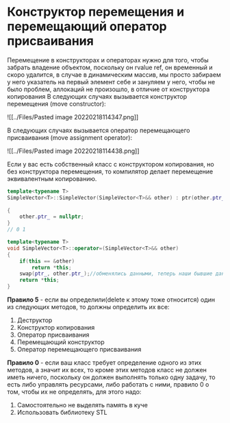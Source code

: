 # Конструктор перемещения и перемещающий оператор присваивания
Перемещение в конструкторах и операторах нужно для того, чтобы забрать владение объектом, поскольку он rvalue ref, он временный и скоро удалится, в случае в динамическим массив, мы просто забираем у него указатель на первый элемент себе и зануляем у него, чтобы не было проблем, аллокаций не произошло, в отличие от конструктора копирования
В следующих случаях вызывается конструктор перемещения (move constructor):

![[../Files/Pasted image 20220218114347.png]]

В следующих случаях вызывается оператор перемещающего присваивания (move assignment operator):

![[../Files/Pasted image 20220218114438.png]]

Если у вас есть собственный класс с конструктором копирования, но без конструктора перемещения, то компилятор делает перемещение эквивалентным копированию.

```cpp
template<typename T> 
SimpleVector<T>::SimpleVector(SimpleVector<T>&& other) : ptr(other.ptr_)
	
{ 
	other.ptr_ = nullptr;
} 
// 0 1
```

```cpp
template<typename T>
void SimpleVector<T>::operator=(SimpleVector<T>&& other) 
{ 
	if(this == &other)
		return *this;
	swap(ptr_, other.ptr_);//обменялись данными, теперь наши бывшие данные точно умрут у объекта other
	return *this;
}
```

**Правило 5** - если вы определили(delete к этому тоже относится) один из следующих методов, то должны определить их все:
1. Деструктор
2. Конструктор копирования
3. Оператор присваивания
4. Перемещающий конструктор
5. Оператор перемещающего присваивания

**Правило 0** - если ваш класс требует определение одного из этих методов, а значит их всех, то кроме этих методов класс не должен иметь ничего, поскольку он должен выполнять только одну задачу, то есть либо управлять ресурсами, либо работать с ними, правило 0 о том, чтобы их не определять, для этого надо:
1. Самостоятельно не выделять память в куче
2. Использовать библиотеку STL